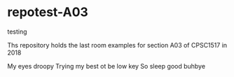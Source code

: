 # repotest-A03
testing

Ths repository holds the last room examples for section A03 of CPSC1517 in 2018

My eyes droopy
Trying my best ot be low key
So sleep good buhbye

